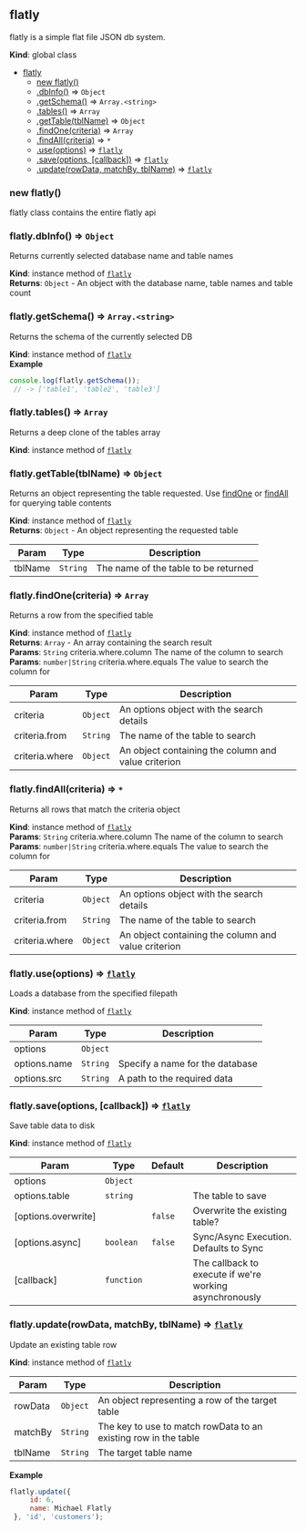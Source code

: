 <a name="flatly"></a>
## flatly
flatly is a simple flat file JSON db system.

**Kind**: global class  

* [flatly](#flatly)
    * [new flatly()](#new_flatly_new)
    * [.dbInfo()](#flatly+dbInfo) ⇒ <code>Object</code>
    * [.getSchema()](#flatly+getSchema) ⇒ <code>Array.&lt;string&gt;</code>
    * [.tables()](#flatly+tables) ⇒ <code>Array</code>
    * [.getTable(tblName)](#flatly+getTable) ⇒ <code>Object</code>
    * [.findOne(criteria)](#flatly+findOne) ⇒ <code>Array</code>
    * [.findAll(criteria)](#flatly+findAll) ⇒ <code>\*</code>
    * [.use(options)](#flatly+use) ⇒ <code>[flatly](#flatly)</code>
    * [.save(options, [callback])](#flatly+save) ⇒ <code>[flatly](#flatly)</code>
    * [.update(rowData, matchBy, tblName)](#flatly+update) ⇒ <code>[flatly](#flatly)</code>

<a name="new_flatly_new"></a>
### new flatly()
flatly class contains the entire flatly api

<a name="flatly+dbInfo"></a>
### flatly.dbInfo() ⇒ <code>Object</code>
Returns currently selected database name and table names

**Kind**: instance method of <code>[flatly](#flatly)</code>  
**Returns**: <code>Object</code> - An object with the database name, table names and table count  
<a name="flatly+getSchema"></a>
### flatly.getSchema() ⇒ <code>Array.&lt;string&gt;</code>
Returns the schema of the currently selected DB

**Kind**: instance method of <code>[flatly](#flatly)</code>  
**Example**  
```js
console.log(flatly.getSchema()); // -> ['table1', 'table2', 'table3']
```
<a name="flatly+tables"></a>
### flatly.tables() ⇒ <code>Array</code>
Returns a deep clone of the tables array

**Kind**: instance method of <code>[flatly](#flatly)</code>  
<a name="flatly+getTable"></a>
### flatly.getTable(tblName) ⇒ <code>Object</code>
Returns an object representing the table requested. Use [findOne](#flatly+findOne) or [findAll](#flatly+findAll) for querying table contents

**Kind**: instance method of <code>[flatly](#flatly)</code>  
**Returns**: <code>Object</code> - An object representing the requested table  

| Param | Type | Description |
| --- | --- | --- |
| tblName | <code>String</code> | The name of the table to be returned |

<a name="flatly+findOne"></a>
### flatly.findOne(criteria) ⇒ <code>Array</code>
Returns a row from the specified table

**Kind**: instance method of <code>[flatly](#flatly)</code>  
**Returns**: <code>Array</code> - An array containing the search result  
**Params**: <code>String</code> criteria.where.column The name of the column to search  
**Params**: <code>number\|String</code> criteria.where.equals The value to search the column for  

| Param | Type | Description |
| --- | --- | --- |
| criteria | <code>Object</code> | An options object with the search details |
| criteria.from | <code>String</code> | The name of the table to search |
| criteria.where | <code>Object</code> | An object containing the column and value criterion |

<a name="flatly+findAll"></a>
### flatly.findAll(criteria) ⇒ <code>\*</code>
Returns all rows that match the criteria object

**Kind**: instance method of <code>[flatly](#flatly)</code>  
**Params**: <code>String</code> criteria.where.column The name of the column to search  
**Params**: <code>number\|String</code> criteria.where.equals The value to search the column for  

| Param | Type | Description |
| --- | --- | --- |
| criteria | <code>Object</code> | An options object with the search details |
| criteria.from | <code>String</code> | The name of the table to search |
| criteria.where | <code>Object</code> | An object containing the column and value criterion |

<a name="flatly+use"></a>
### flatly.use(options) ⇒ <code>[flatly](#flatly)</code>
Loads a database from the specified filepath

**Kind**: instance method of <code>[flatly](#flatly)</code>  

| Param | Type | Description |
| --- | --- | --- |
| options | <code>Object</code> |  |
| options.name | <code>String</code> | Specify a name for the database |
| options.src | <code>String</code> | A path to the required data |

<a name="flatly+save"></a>
### flatly.save(options, [callback]) ⇒ <code>[flatly](#flatly)</code>
Save table data to disk

**Kind**: instance method of <code>[flatly](#flatly)</code>  

| Param | Type | Default | Description |
| --- | --- | --- | --- |
| options | <code>Object</code> |  |  |
| options.table | <code>string</code> |  | The table to save |
| [options.overwrite] |  | <code>false</code> | Overwrite the existing table? |
| [options.async] | <code>boolean</code> | <code>false</code> | Sync/Async Execution. Defaults to Sync |
| [callback] | <code>function</code> |  | The callback to execute if we're working asynchronously |

<a name="flatly+update"></a>
### flatly.update(rowData, matchBy, tblName) ⇒ <code>[flatly](#flatly)</code>
Update an existing table row

**Kind**: instance method of <code>[flatly](#flatly)</code>  

| Param | Type | Description |
| --- | --- | --- |
| rowData | <code>Object</code> | An object representing a row of the target table |
| matchBy | <code>String</code> | The key to use to match rowData to an existing row in the table |
| tblName | <code>String</code> | The target table name |

**Example**  
```js
flatly.update({     id: 6,     name: Michael Flatly }, 'id', 'customers');
```
